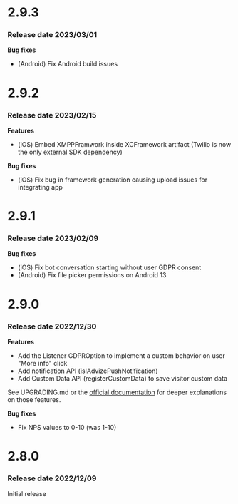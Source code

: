 # 2.9.3

### Release date 2023/03/01

**Bug fixes**

- (Android) Fix Android build issues

# 2.9.2

### Release date 2023/02/15

**Features**

- (iOS) Embed XMPPFramwork inside XCFramework artifact (Twilio is now the only external SDK dependency)

**Bug fixes**

- (iOS) Fix bug in framework generation causing upload issues for integrating app

# 2.9.1

### Release date 2023/02/09

**Bug fixes**

- (iOS) Fix bot conversation starting without user GDPR consent
- (Android) Fix file picker permissions on Android 13

# 2.9.0

### Release date 2022/12/30

**Features**

- Add the Listener GDPROption to implement a custom behavior on user "More info" click
- Add notification API (isIAdvizePushNotification)
- Add Custom Data API (registerCustomData) to save visitor custom data

See UPGRADING.md or the [official documentation](https://developers.iadvize.com/documentation/mobile-sdk) for deeper explanations on those features.

**Bug fixes**

- Fix NPS values to 0-10 (was 1-10)

# 2.8.0

### Release date 2022/12/09

Initial release
